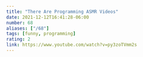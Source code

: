 ```yaml
---
title: "There Are Programming ASMR Videos"
date: 2021-12-12T16:41:28-06:00
number: 68
aliases: ["/68"]
tags: [funny, programming]
rating: 2
link: https://www.youtube.com/watch?v=py3zoTVmm2s
---
```


